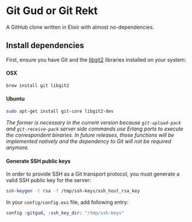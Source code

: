 # Git Gud or Git Rekt

A GitHub clone written in Elixir with almost no-dependencies.

## Install dependencies

First, ensure you have Git and the [libgit2](https://libgit2.github.com) libraries installed on your system:

#### OSX
```bash
brew install git libgit2
```

#### Ubuntu
```bash
sudo apt-get install git-core libgit2-dev
```

*The former is necessary in the current version because `git-upload-pack` and `git-receive-pack` server side commands use Erlang ports to execute the correspondent binaries. In future releases, those functions will be implemented natively and the dependency to Git will not be required anymore.*

#### Generate SSH public keys

In order to provide SSH as a Git transport protocol, you must generate a valid SSH public key for the server:

```bash
ssh-keygen -t rsa -f /tmp/ssh-keys/ssh_host_rsa_key
```

In your `config/config.exs` file, add following entry:

```elixir
config :gitgud, :ssh_key_dir: "/tmp/ssh-keys"
```
